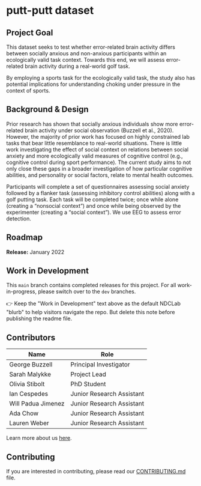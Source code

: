 # putt-putt dataset

## Project Goal
This dataset seeks to test whether error-related brain activity differs between socially anxious and non-anxious participants within an ecologically valid task context. Towards this end, we will assess error-related brain activity during a real-world golf task. 

By employing a sports task for the ecologically valid task, the study also has potential implications for understanding choking under pressure in the context of sports.


## Background & Design
Prior research has shown that socially anxious individuals show more error-related brain activity under social observation (Buzzell et al., 2020). However, the majority of prior work has focused on highly constrained lab tasks that bear little resemblance to real-world situations. There is little work investigating the effect of social context on relations between social anxiety and more ecologically valid measures of cognitive control (e.g., cognitive control during sport performance). The current study aims to not only close these gaps in a broader investigation of how particular cognitive abilities, and personality or social factors, relate to mental health outcomes.

Participants will complete a set of questionnaires assessing social anxiety followed by a flanker task (assessing inhibitory control abilities) along with a golf putting task. Each task will be completed twice; once while alone (creating a “nonsocial context”) and once while being observed by the experimenter (creating a “social context”). We use EEG to assess error detection. 


## Roadmap
**Release:** January 2022


## Work in Development
This `main` branch contains completed releases for this project. For all work-in-progress, please switch over to the `dev` branches.

:point_right: Keep the "Work in Development" text above as the default NDCLab "blurb" to help visitors navigate the repo. But delete this note before publishing the readme file.


## Contributors
| Name | Role |
| ---  | ---  |
| George Buzzell | Principal Investigator |
| Sarah Malykke | Project Lead |
| Olivia Stibolt | PhD Student |
| Ian Cespedes | Junior Research Assistant |
| Will Padua Jimenez | Junior Research Assistant |
| Ada Chow | Junior Research Assistant |
| Lauren Weber | Junior Research Assistant |

Learn more about us [here](https://www.ndclab.com/people).

## Contributing
If you are interested in contributing, please read our [CONTRIBUTING.md](CONTRIBUTING.md) file.

